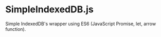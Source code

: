 # SimpleIndexedDB.js
Simple IndexedDB's wrapper using ES6 (JavaScript Promise, let, arrow function).
